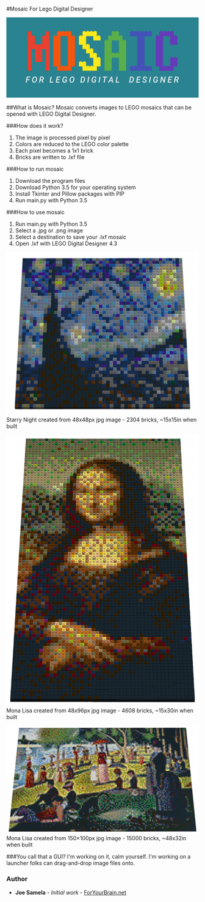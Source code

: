 #Mosaic For Lego Digital Designer

![Mosaic for Lego Digital Designer](banner.png?raw=true "Mosaic for Lego Digital Designer")

##What is Mosaic?
Mosaic converts images to LEGO mosaics that can be opened with LEGO Digital Designer.

###How does it work?
  1. The image is processed pixel by pixel
  2. Colors are reduced to the LEGO color palette
  3. Each pixel becomes a 1x1 brick
  4. Bricks are written to .lxf file

###How to run mosaic
  1. Download the program files
  2. Download Python 3.5 for your operating system
  3. Install Tkinter and Pillow packages with PIP
  4. Run main.py with Python 3.5

###How to use mosaic
  1. Run main.py with Python 3.5
  2. Select a .jpg or .png image
  3. Select a destination to save your .lxf mosaic
  4. Open .lxf with LEGO Digital Designer 4.3

![Starry Night](screenshots/starrynight.png?raw=true "Starry Night")
Starry Night created from 48x48px jpg image - 2304 bricks, ~15x15in when built

![Mona Lisa](screenshots/mona.png?raw=true "Mona Lisa")
Mona Lisa created from 48x96px jpg image - 4608 bricks, ~15x30in when built

![Sunday on La Grande Jatte](screenshots/park.png?raw=true "Sunday on La Grande Jatte")
Mona Lisa created from 150×100px jpg image - 15000 bricks, ~48x32in when built

###You call that a GUI?
  I'm working on it, calm yourself. I'm working on a launcher folks can drag-and-drop image files onto.

### Author
* **Joe Samela** - *Initial work* - [ForYourBrain.net](https://www.ForYourBrain.net)
